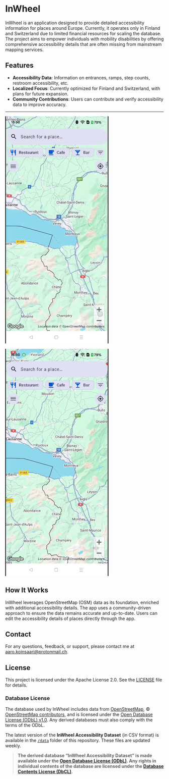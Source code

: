 # InWheel

InWheel is an application designed to provide detailed accessibility information for places around Europe. Currently, it operates only in Finland and Switzerland due to limited financial resources for scaling the database. The project aims to empower individuals with mobility disabilities by offering comprehensive accessibility details that are often missing from mainstream mapping services.

## Features

- **Accessibility Data**: Information on entrances, ramps, step counts, restroom accessibility, etc.
- **Localized Focus**: Currently optimized for Finland and Switzerland, with plans for future expansion.
- **Community Contributions**: Users can contribute and verify accessibility data to improve accuracy.

---

![InWheel Android demo 1](./media/demo1.gif)

![InWheel Android demo 2](./media/demo2.gif)

## How It Works

InWheel leverages OpenStreetMap (OSM) data as its foundation, enriched with additional accessibility details. The app uses a community-driven approach to ensure the data remains accurate and up-to-date. Users can edit the accessibility details of places directly through the app.

## Contact

For any questions, feedback, or support, please contact me at [aaro.koinsaari@protonmail.ch](mailto:aaro.koinsaari@protonmail.ch).

## License

This project is licensed under the Apache License 2.0. See the [LICENSE](LICENSE) file for details.

### Database License

The database used by InWheel includes data from [OpenStreetMap](https://www.openstreetmap.org), © [OpenStreetMap contributors](https://www.openstreetmap.org/copyright), and is licensed under the [Open Database License (ODbL) v1.0](https://opendatacommons.org/licenses/odbl/1.0/). Any derived databases must also comply with the terms of the ODbL.

The latest version of the **InWheel Accessibility Dataset** (in CSV format) is available in the [`/data`](./data/) folder of this repository. These files are updated weekly.

> **The derived database “InWheel Accessibility Dataset” is made available under the [Open Database License (ODbL)](https://opendatacommons.org/licenses/odbl/1.0/). Any rights in individual contents of the database are licensed under the [Database Contents License (DbCL)](https://opendatacommons.org/licenses/dbcl/1.0/).**
